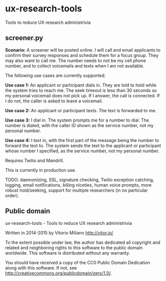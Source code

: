 ux-research-tools
=================

Tools to reduce UX research administrivia

screener.py
-----------

**Scenario:** A screener will be posted online. I will call and email applicants to confirm their survey responses and schedule them for a focus group. They may also want to call me. The number needs to not be my cell phone number, and to collect voicemails and texts when I am not available.

The following use cases are currently supported:

**Use case 1:** An applicant or participant dials in. They are told to hold while the system tries to reach me. The seek timeout is less than 30 seconds so my personal voicemail does not pick up. If I answer, the call is connected. If I do not, the caller is asked to leave a voicemail.

**Use case 2:** An applicant or participant texts. The text is forwarded to me.

**Use case 3:** I dial in. The system prompts me for a number to dial. The number is dialed, with the caller ID shown as the service number, not my personal number.

**Use case 4:** I text in, with the first part of the message being the number to forward the text to. The system sends the text to the applicant or participant whose number I specified, as the service number, not my personal number.

Requires Twilio and Mandrill.

This is currently in production use.

TODO: daemonizing, SSL, signature checking, Twilio exception catching, logging, email notifications, billing niceties, human voice prompts, more robust hold/seeking, support for multiple researchers (in no particular order).

Public domain
-------------

ux-research-tools - Tools to reduce UX research administrivia

Written in 2014-2015 by Vitorio Miliano <http://vitor.io/>

To the extent possible under law, the author has dedicated all copyright and related and neighboring rights to this software to the public domain worldwide.  This software is distributed without any warranty.

You should have received a copy of the CC0 Public Domain Dedication along with this software.  If not, see <http://creativecommons.org/publicdomain/zero/1.0/>.
